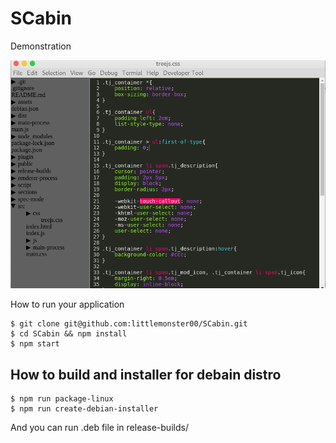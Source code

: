# SCabin

Demonstration

![alt test](screenshots/demo.png)

How to run your application

```git
$ git clone git@github.com:littlemonster00/SCabin.git
$ cd SCabin && npm install
$ npm start
```

## How to build and installer for debain distro

```git
$ npm run package-linux
$ npm run create-debian-installer
```

And you can run .deb file in release-builds/
